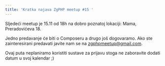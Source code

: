 ```yaml
---
title: 'Kratka najava ZgPHP meetup #15 '
---
```


Sljedeći meetup je 15.11 od 18h na dobro poznatoj lokaciji: Mama, Preradovićeva
18.

Jedno predavanje će biti o Composeru a drugo još dogovaramo. Ako ste
zainteresirani predavati javite nam se na zgphpmeetup@gmail.com.

Ovaj puta neplaniramo koristiti sustave za prijavu stoga ne zaboravite dodati
datum u svoj kalendar ;)
